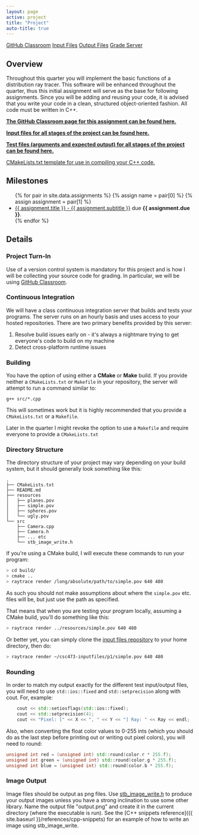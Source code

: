 ```yaml
---
layout: page
active: project
title: "Project"
auto-title: true
---
```



<a href="https://classroom.github.com/a/AXydoVDc" class="btn btn-primary">GitHub Classroom</a>
<a href="https://github.com/iondune/csc473-inputfiles" class="btn btn-secondary">Input Files</a>
<a href="https://github.com/iondune/csc473-testfiles" class="btn btn-secondary">Output Files</a>
<a href="https://users.csc.calpoly.edu/~idunn01/teaching/csc473/grades/" class="btn btn-info">Grade Server</a>

## Overview

Throughout this quarter you will implement the basic functions of a distribution ray tracer.
This software will be enhanced throughout the quarter, thus this initial assignment will serve as the base for following assignments.
Since you will be adding and reusing your code, it is advised that you write your code in a clean, structured object-oriented fashion.
All code must be written in C++.

[**The GitHub Classroom page for this assignment can be found here.**](https://classroom.github.com/a/AXydoVDc)

[**Input files for all stages of the project can be found here.**](https://github.com/iondune/csc473-inputfiles)

[**Test files (arguments and expected output) for all stages of the project can be found here.**](https://github.com/iondune/csc473-testfiles)

[CMakeLists.txt template for use in compiling your C++ code.](https://gist.github.com/iondune/b75501189e027c886ac12afee1274f0e)


## Milestones

<ul>
{% for pair in site.data.assignments %}
  {% assign name = pair[0] %}
  {% assign assignment = pair[1] %}
  <li><a href="{{ site.baseurl }}/project/{{ name }}">{{ assignment.title }} - {{ assignment.subtitle }}</a> due <strong>{{ assignment.due }}</strong>.</li>
{% endfor %}
</ul>

## Details

### Project Turn-In

Use of a version control system is mandatory for this project and is how I will be collecting your source code for grading.
In particular, we will be using [GitHub Classroom](https://classroom.github.com/).

### Continuous Integration

We will have a class continuous integration server that builds and tests your programs.
The server runs on an hourly basis and uses access to your hosted repositories.
There are two primary benefits provided by this server:

1. Resolve build issues early on - it's always a nightmare trying to get everyone's code to build on my machine
2. Detect cross-platform runtime issues

### Building

You have the option of using either a **CMake** or **Make** build.
If you provide neither a `CMakeLists.txt` or `Makefile` in your repository, the server will attempt to run a command similar to:

`g++ src/*.cpp`

This will sometimes work but it is highly recommended that you provide a `CMakeLists.txt` or a `Makefile`.

Later in the quarter I might revoke the option to use a `Makefile` and require everyone to provide a `CMakeLists.txt`

### Directory Structure

The directory structure of your project may vary depending on your build system, but it should generally look something like this:

```
.
├── CMakeLists.txt
├── README.md
├── resources
│   ├── planes.pov
│   ├── simple.pov
│   ├── spheres.pov
│   └── ugly.pov
└── src
    ├── Camera.cpp
    ├── Camera.h
    ├── ... etc
    └── stb_image_write.h
```

If you're using a CMake build, I will execute these commands to run your program:

```bash
> cd build/
> cmake ..
> raytrace render /long/absolute/path/to/simple.pov 640 480
```

As such you should not make assumptions about where the `simple.pov` etc. files will be, but just use the path as specified.

That means that when you are testing your program locally, assuming a CMake build, you'll do something like this:

```bash
> raytrace render ../resources/simple.pov 640 480
```

Or better yet, you can simply clone the [input files repository](https://github.com/iondune/csc473-inputfiles) to your home directory, then do:

```bash
> raytrace render ~/csc473-inputfiles/p1/simple.pov 640 480
```

### Rounding

In order to match my output exactly for the different test input/output files, you will need to use `std::ios::fixed` and `std::setprecision` along with cout.
For, example:

```c++
    cout << std::setiosflags(std::ios::fixed);
    cout << std::setprecision(4);
    cout << "Pixel: [" << X << ", " << Y << "] Ray: " << Ray << endl;
```

Also, when converting the float color values to 0-255 ints (which you should do as the last step before printing out or writing out pixel colors), you will need to round:

```c++
unsigned int red = (unsigned int) std::round(color.r * 255.f);
unsigned int green = (unsigned int) std::round(color.g * 255.f);
unsigned int blue = (unsigned int) std::round(color.b * 255.f);
```

### Image Output

Image files should be output as png files.
Use [stb_image_write.h](https://github.com/nothings/stb/blob/master/stb_image_write.h) to produce your output images unless you have a strong inclination to use some other library.
Name the output file "output.png" and create it in the current directory (where the executable is run).
See the [C++ snippets reference]({{ site.baseurl }}/references/cpp-snippets) for an example of how to write an image using stb_image_write.
